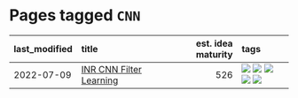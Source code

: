 # Pages tagged `CNN`

|last_modified|title|est. idea maturity|tags
|:---|:---|---:|:---|
|2022-07-09|[INR CNN Filter Learning](../INR_CNN_filter_learning.md)|526|[![](https://img.shields.io/badge/tag-CNN-82f6b0)](../tags/CNN.md) [![](https://img.shields.io/badge/tag-INR-7a169c)](../tags/INR.md) [![](https://img.shields.io/badge/tag-deep_learning-254eb)](../tags/deep_learning.md) [![](https://img.shields.io/badge/tag-experimental-7c795e)](../tags/experimental.md) [![](https://img.shields.io/badge/tag-filter_learning-fde018)](../tags/filter_learning.md)|